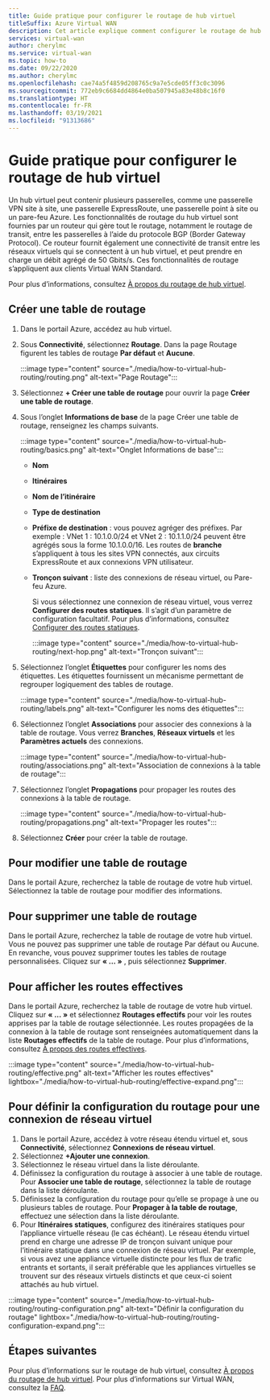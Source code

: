 ```yaml
---
title: Guide pratique pour configurer le routage de hub virtuel
titleSuffix: Azure Virtual WAN
description: Cet article explique comment configurer le routage de hub virtuel.
services: virtual-wan
author: cherylmc
ms.service: virtual-wan
ms.topic: how-to
ms.date: 09/22/2020
ms.author: cherylmc
ms.openlocfilehash: cae74a5f4859d208765c9a7e5cde05ff3c0c3096
ms.sourcegitcommit: 772eb9c6684dd4864e0ba507945a83e48b8c16f0
ms.translationtype: HT
ms.contentlocale: fr-FR
ms.lasthandoff: 03/19/2021
ms.locfileid: "91313686"
---
```

# <a name="how-to-configure-virtual-hub-routing"></a>Guide pratique pour configurer le routage de hub virtuel

Un hub virtuel peut contenir plusieurs passerelles, comme une passerelle VPN site à site, une passerelle ExpressRoute, une passerelle point à site ou un pare-feu Azure. Les fonctionnalités de routage du hub virtuel sont fournies par un routeur qui gère tout le routage, notamment le routage de transit, entre les passerelles à l’aide du protocole BGP (Border Gateway Protocol). Ce routeur fournit également une connectivité de transit entre les réseaux virtuels qui se connectent à un hub virtuel, et peut prendre en charge un débit agrégé de 50 Gbits/s. Ces fonctionnalités de routage s’appliquent aux clients Virtual WAN Standard.

Pour plus d’informations, consultez [À propos du routage de hub virtuel](about-virtual-hub-routing.md).

## <a name="create-a-route-table"></a><a name="create-table"></a>Créer une table de routage

1. Dans le portail Azure, accédez au hub virtuel.
2. Sous **Connectivité**, sélectionnez **Routage**. Dans la page Routage figurent les tables de routage **Par défaut** et **Aucune**.

   :::image type="content" source="./media/how-to-virtual-hub-routing/routing.png" alt-text="Page Routage":::
3. Sélectionnez **+ Créer une table de routage** pour ouvrir la page **Créer une table de routage**.
4. Sous l’onglet **Informations de base** de la page Créer une table de routage, renseignez les champs suivants.

   :::image type="content" source="./media/how-to-virtual-hub-routing/basics.png" alt-text="Onglet Informations de base":::

   * **Nom**
   * **Itinéraires**
   * **Nom de l’itinéraire**
   * **Type de destination**
   * **Préfixe de destination** : vous pouvez agréger des préfixes. Par exemple : VNet 1 : 10.1.0.0/24 et VNet 2 : 10.1.1.0/24 peuvent être agrégés sous la forme 10.1.0.0/16. Les routes de **branche** s’appliquent à tous les sites VPN connectés, aux circuits ExpressRoute et aux connexions VPN utilisateur.
   * **Tronçon suivant** : liste des connexions de réseau virtuel, ou Pare-feu Azure.

     Si vous sélectionnez une connexion de réseau virtuel, vous verrez **Configurer des routes statiques**. Il s’agit d’un paramètre de configuration facultatif. Pour plus d’informations, consultez [Configurer des routes statiques](about-virtual-hub-routing.md#static).

      :::image type="content" source="./media/how-to-virtual-hub-routing/next-hop.png" alt-text="Tronçon suivant":::

5. Sélectionnez l’onglet **Étiquettes** pour configurer les noms des étiquettes. Les étiquettes fournissent un mécanisme permettant de regrouper logiquement des tables de routage.

    :::image type="content" source="./media/how-to-virtual-hub-routing/labels.png" alt-text="Configurer les noms des étiquettes":::

6. Sélectionnez l’onglet **Associations** pour associer des connexions à la table de routage.
Vous verrez **Branches**, **Réseaux virtuels** et les **Paramètres actuels** des connexions.

    :::image type="content" source="./media/how-to-virtual-hub-routing/associations.png" alt-text="Association de connexions à la table de routage":::

7. Sélectionnez l’onglet **Propagations** pour propager les routes des connexions à la table de routage.

    :::image type="content" source="./media/how-to-virtual-hub-routing/propagations.png" alt-text="Propager les routes":::

8. Sélectionnez **Créer** pour créer la table de routage.

## <a name="to-edit-a-route-table"></a><a name="edit-table"></a>Pour modifier une table de routage

Dans le portail Azure, recherchez la table de routage de votre hub virtuel. Sélectionnez la table de routage pour modifier des informations.

## <a name="to-delete-a-route-table"></a><a name="delete-table"></a>Pour supprimer une table de routage

Dans le portail Azure, recherchez la table de routage de votre hub virtuel. Vous ne pouvez pas supprimer une table de routage Par défaut ou Aucune. En revanche, vous pouvez supprimer toutes les tables de routage personnalisées. Cliquez sur **« … »** , puis sélectionnez **Supprimer**.

## <a name="to-view-effective-routes"></a><a name="view-routes"></a>Pour afficher les routes effectives

Dans le portail Azure, recherchez la table de routage de votre hub virtuel. Cliquez sur **« ... »** et sélectionnez **Routages effectifs** pour voir les routes apprises par la table de routage sélectionnée. Les routes propagées de la connexion à la table de routage sont renseignées automatiquement dans la liste **Routages effectifs** de la table de routage. Pour plus d’informations, consultez [À propos des routes effectives](effective-routes-virtual-hub.md).

:::image type="content" source="./media/how-to-virtual-hub-routing/effective.png" alt-text="Afficher les routes effectives" lightbox="./media/how-to-virtual-hub-routing/effective-expand.png":::

## <a name="to-set-up-routing-configuration-for-a-virtual-network-connection"></a><a name="routing-configuration"></a>Pour définir la configuration du routage pour une connexion de réseau virtuel

1. Dans le portail Azure, accédez à votre réseau étendu virtuel et, sous **Connectivité**, sélectionnez **Connexions de réseau virtuel**.
1. Sélectionnez **+Ajouter une connexion**.
1. Sélectionnez le réseau virtuel dans la liste déroulante.
1. Définissez la configuration du routage à associer à une table de routage. Pour **Associer une table de routage**, sélectionnez la table de routage dans la liste déroulante.
1. Définissez la configuration du routage pour qu’elle se propage à une ou plusieurs tables de routage. Pour **Propager à la table de routage**, effectuez une sélection dans la liste déroulante.
1. Pour **Itinéraires statiques**, configurez des itinéraires statiques pour l’appliance virtuelle réseau (le cas échéant). Le réseau étendu virtuel prend en charge une adresse IP de tronçon suivant unique pour l’itinéraire statique dans une connexion de réseau virtuel. Par exemple, si vous avez une appliance virtuelle distincte pour les flux de trafic entrants et sortants, il serait préférable que les appliances virtuelles se trouvent sur des réseaux virtuels distincts et que ceux-ci soient attachés au hub virtuel.


:::image type="content" source="./media/how-to-virtual-hub-routing/routing-configuration.png" alt-text="Définir la configuration du routage" lightbox="./media/how-to-virtual-hub-routing/routing-configuration-expand.png":::

## <a name="next-steps"></a>Étapes suivantes

Pour plus d’informations sur le routage de hub virtuel, consultez [À propos du routage de hub virtuel](about-virtual-hub-routing.md).
Pour plus d’informations sur Virtual WAN, consultez la [FAQ](virtual-wan-faq.md).
